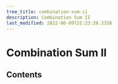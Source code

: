 ```yaml
---
tree_title: combination-sum-ii
description: Combination Sum II
last_modified: 2022-06-09T21:23:28.2328
---
```


# Combination Sum II

## Contents
